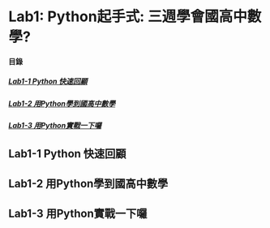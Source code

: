 # Lab1: Python起手式: 三週學會國高中數學?

<a name="000"/>

#### 目錄

##### [Lab1-1 Python 快速回顧](#001)
##### [Lab1-2 用Python學到國高中數學](#002)
##### [Lab1-3 用Python實戰一下囉](#003)

<a name="001"/>

## Lab1-1 Python 快速回顧

<a name="002"/>

## Lab1-2 用Python學到國高中數學

<a name="003"/>

## Lab1-3 用Python實戰一下囉
